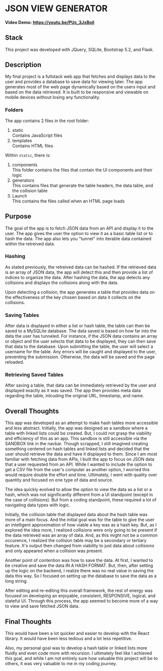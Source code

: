 # JSON VIEW GENERATOR
#### Video Demo:  https://youtu.be/PUc_3JxBoiI

## Stack
This project was developed with JQuery, SQLite, Bootstrap 5.2, and Flask.

## Description
My final project is a fullstack web app that fetches and displays data to the user and provides a database to save data for viewing later. The app generates most of the web page dynamically based on the users input and based on the data retrieved. It is built to be responsive and viewable on mobile devices without losing any functionality.

### Folders
The app contains 2 files in the root folder:
1. static<br>
Contains JavaScript files
2. templates<br>
Contains HTML files

Within `static`, there is:
1. components<br>
This folder contains the files that contain the UI components and their logic
2. generators<br>
This contains files that generate the table headers, the data table, and the collision table
3. Launch<br>
This contains the files called when an HTML page loads

## Purpose
The goal of the app is to fetch JSON data from an API and display it to the user. The app gives the user the option to view it as a basic table list or to hash the data. The app also lets you "tunnel" into iterable data contained within the retreived data.

### Hashing
As stated previously, the retreived data can be hashed. If the retrieved data is an array of JSON data, the app will detect this and then provide a list of indices to organize the data. After hashing the data, the app detects any collisions and displays the collisions along with the data.

Upon detecting a collision, the app generates a table that provides data on the effectiveness of the key chosen based on data it collects on the collisions.

### Saving Tables
After data is displayed in either a list or hash table, the table can then be saved to a MySQLite database. The data saved is based on how far into the data the user has tunneled. For instance, if the JSON data contains an array or object and the user selects that data to be displayed, they can then save that data to the database. Upon submitting the table, the user will select a username for the table. Any errors will be caught and displayed to the user, preventing the submission. Otherwise, the data will be saved and the page reloaded.

### Retrieving Saved Tables
After saving a table, that data can be immediately retrieved by the user and displayed exactly as it was saved. The app then provides meta data regarding the table, inlcuding the original URL, timestamp, and name.

## Overall Thoughts
This app was developed as an attempt to make hash tables more accessible and less abstract. Initially, the app was designed as a sandbox where a table with linked lists could be created. But, I could not grasp the viability and efficiency of this as an app. This sandbox is still accessible via the SANDBOX link in the navbar. Though scrapped, I still imagined creating something centered on hash tables and linked lists and decided that the user should retrieve the data and have it displayed to them. Since I am most familiar with fetching data from APIs, I built the app to focus on JSON data that a user requested from an API. While I wanted to include the option to get a CSV file from the user's computer as another option, I worried this would require double the effort and time. Ultimately, I went with quality over quantity and focused on one type of data and source. 

The idea quickly evolved to allow the option to view the data as a list or a hash, which was not significantly different from a UI standpoint (except in the case of collisions). But from a coding standpoint, these required a lot of navigating data types with logic.

Initially, the collision table that displayed data about the hash table was more of a main focus. And the initial goal was for the table to give the user an intelligent approximation of how viable a key was as a hash key. But, as I explored the idea more, I realized collisions were only going to be present if the data retrieved was an array of data. And, as this might not be a common occurence, I realized the collision table may be a secondary or tertiary feature. It's output then changed from viability to just data about collisions and only appeared when a collision was present.

Another point of contention was how to save the data. At first, I wanted to be creative and save the data IN A HASH FORMAT. But, then, after setting up the logic on the backend, I realize there was no real value in saving the data this way. So I focused on setting up the database to save the data as a long string.

After editing and re-editing this overall framework, the rest of energy was focused on developing an enjoyable, consistent, RESPONSIVE, logical, and stateful UI. Through this process, the app seemed to become more of a way to view and save fetched JSON data.

## Final Thoughts
This would have been a lot quicker and easier to develop with the React library. It would have been less tedious and a lot less repetitive.

Also, my personal goal was to develop a hash table or linked lists more fluidly and even code more with recursion. I ultimately feel like I achieved this goal, and while I am not entirely sure how valuable this project will be to others, it was very valuable to me in my coding journey.

